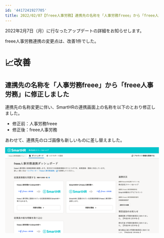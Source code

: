 ```yaml
---
id: '4417241927705'
title: 2022/02/07【freee人事労務】連携先の名称を「人事労務freee」から「freee人事労務」に修正しました
---
```

2022年2月7日（月）に行なったアップデートの詳細をお知らせします。

freee人事労務連携の変更点は、改善1件でした。

# 📈改善

## 連携先の名称を「人事労務freee」から「freee人事労務」に修正しました

連携先の名称変更に伴い、SmartHRの連携画面上の名称を以下のとおり修正しました。

- 修正前：人事労務freee
- 修正後：freee人事労務

あわせて、連携先のロゴ画像も新しいものに差し替えました。

![](./SmartHR_freee______.png)
